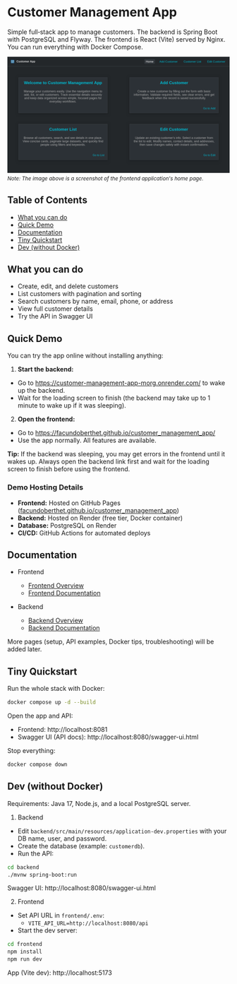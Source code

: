 # Customer Management App

Simple full‑stack app to manage customers. The backend is Spring Boot with PostgreSQL and Flyway. The frontend is React (Vite) served by Nginx. You can run everything with Docker Compose.

![Home page](docs/images/home_page.png)
<small><em>Note: The image above is a screenshot of the frontend application's home page.</em></small>

## Table of Contents

- [What you can do](#what-you-can-do)
- [Quick Demo](#quick-demo)
- [Documentation](#documentation)
- [Tiny Quickstart](#tiny-quickstart)
- [Dev (without Docker)](#dev-without-docker)


## What you can do

- Create, edit, and delete customers
- List customers with pagination and sorting
- Search customers by name, email, phone, or address
- View full customer details
- Try the API in Swagger UI

## Quick Demo

You can try the app online without installing anything:

1. **Start the backend:**
  - Go to https://customer-management-app-morg.onrender.com/ to wake up the backend.
  - Wait for the loading screen to finish (the backend may take up to 1 minute to wake up if it was sleeping).
2. **Open the frontend:**
  - Go to https://facundoberthet.github.io/customer_management_app/
  - Use the app normally. All features are available.

**Tip:** If the backend was sleeping, you may get errors in the frontend until it wakes up. Always open the backend link first and wait for the loading screen to finish before using the frontend.

### Demo Hosting Details

- **Frontend:** Hosted on GitHub Pages ([facundoberthet.github.io/customer_management_app](https://facundoberthet.github.io/customer_management_app/))
- **Backend:** Hosted on Render (free tier, Docker container)
- **Database:** PostgreSQL on Render
- **CI/CD:** GitHub Actions for automated deploys

## Documentation

 - Frontend
   - [Frontend Overview](frontend/README.md)
   - [Frontend Documentation](frontend/docs/)

- Backend
  - [Backend Overview](backend/README.md)
  - [Backend Documentation](backend/docs/)

More pages (setup, API examples, Docker tips, troubleshooting) will be added later.

## Tiny Quickstart

Run the whole stack with Docker:

```bash
docker compose up -d --build
```

Open the app and API:
- Frontend: http://localhost:8081
- Swagger UI (API docs): http://localhost:8080/swagger-ui.html

Stop everything:

```bash
docker compose down
```

## Dev (without Docker)

Requirements: Java 17, Node.js, and a local PostgreSQL server.

1) Backend
- Edit `backend/src/main/resources/application-dev.properties` with your DB name, user, and password.
- Create the database (example: `customerdb`).
- Run the API:

```bash
cd backend
./mvnw spring-boot:run
```

Swagger UI: http://localhost:8080/swagger-ui.html

2) Frontend
- Set API URL in `frontend/.env`:
  - `VITE_API_URL=http://localhost:8080/api`
- Start the dev server:

```bash
cd frontend
npm install
npm run dev
```

App (Vite dev): http://localhost:5173
